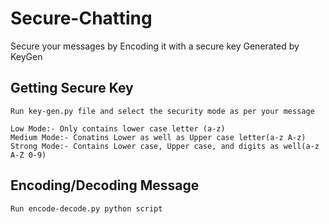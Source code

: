 # Secure-Chatting
Secure your messages by Encoding it with a secure key Generated by KeyGen

## Getting Secure Key
```
Run key-gen.py file and select the security mode as per your message

Low Mode:- Only contains lower case letter (a-z)
Medium Mode:- Conatins Lower as well as Upper case letter(a-z A-z)
Strong Mode:- Contains Lower case, Upper case, and digits as well(a-z A-Z 0-9)
```
## Encoding/Decoding Message
```
Run encode-decode.py python script 
```

